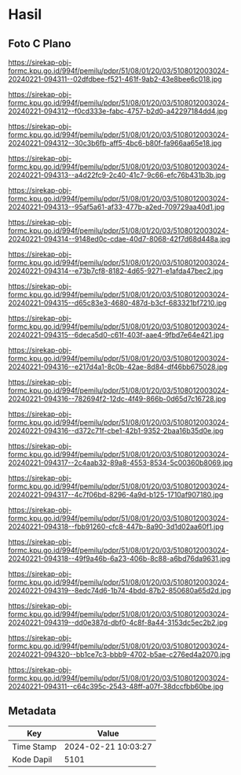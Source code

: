 # Hasil

## Foto C Plano

https://sirekap-obj-formc.kpu.go.id/994f/pemilu/pdpr/51/08/01/20/03/5108012003024-20240221-094311--02dfdbee-f521-461f-9ab2-43e8bee6c018.jpg

https://sirekap-obj-formc.kpu.go.id/994f/pemilu/pdpr/51/08/01/20/03/5108012003024-20240221-094312--f0cd333e-fabc-4757-b2d0-a42297184dd4.jpg

https://sirekap-obj-formc.kpu.go.id/994f/pemilu/pdpr/51/08/01/20/03/5108012003024-20240221-094312--30c3b6fb-aff5-4bc6-b80f-fa966aa65e18.jpg

https://sirekap-obj-formc.kpu.go.id/994f/pemilu/pdpr/51/08/01/20/03/5108012003024-20240221-094313--a4d22fc9-2c40-41c7-9c66-efc76b431b3b.jpg

https://sirekap-obj-formc.kpu.go.id/994f/pemilu/pdpr/51/08/01/20/03/5108012003024-20240221-094313--95af5a61-af33-477b-a2ed-709729aa40d1.jpg

https://sirekap-obj-formc.kpu.go.id/994f/pemilu/pdpr/51/08/01/20/03/5108012003024-20240221-094314--9148ed0c-cdae-40d7-8068-42f7d68d448a.jpg

https://sirekap-obj-formc.kpu.go.id/994f/pemilu/pdpr/51/08/01/20/03/5108012003024-20240221-094314--e73b7cf8-8182-4d65-9271-e1afda47bec2.jpg

https://sirekap-obj-formc.kpu.go.id/994f/pemilu/pdpr/51/08/01/20/03/5108012003024-20240221-094315--d65c83e3-4680-487d-b3cf-683321bf7210.jpg

https://sirekap-obj-formc.kpu.go.id/994f/pemilu/pdpr/51/08/01/20/03/5108012003024-20240221-094315--6deca5d0-c61f-403f-aae4-9fbd7e64e421.jpg

https://sirekap-obj-formc.kpu.go.id/994f/pemilu/pdpr/51/08/01/20/03/5108012003024-20240221-094316--e217d4a1-8c0b-42ae-8d84-df46bb675028.jpg

https://sirekap-obj-formc.kpu.go.id/994f/pemilu/pdpr/51/08/01/20/03/5108012003024-20240221-094316--782694f2-12dc-4f49-866b-0d65d7c16728.jpg

https://sirekap-obj-formc.kpu.go.id/994f/pemilu/pdpr/51/08/01/20/03/5108012003024-20240221-094316--d372c71f-cbe1-42b1-9352-2baa16b35d0e.jpg

https://sirekap-obj-formc.kpu.go.id/994f/pemilu/pdpr/51/08/01/20/03/5108012003024-20240221-094317--2c4aab32-89a8-4553-8534-5c00360b8069.jpg

https://sirekap-obj-formc.kpu.go.id/994f/pemilu/pdpr/51/08/01/20/03/5108012003024-20240221-094317--4c7f06bd-8296-4a9d-b125-1710af907180.jpg

https://sirekap-obj-formc.kpu.go.id/994f/pemilu/pdpr/51/08/01/20/03/5108012003024-20240221-094318--fbb91260-cfc8-447b-8a90-3d1d02aa60f1.jpg

https://sirekap-obj-formc.kpu.go.id/994f/pemilu/pdpr/51/08/01/20/03/5108012003024-20240221-094318--49f9a46b-6a23-406b-8c88-a6bd76da9631.jpg

https://sirekap-obj-formc.kpu.go.id/994f/pemilu/pdpr/51/08/01/20/03/5108012003024-20240221-094319--8edc74d6-1b74-4bdd-87b2-850680a65d2d.jpg

https://sirekap-obj-formc.kpu.go.id/994f/pemilu/pdpr/51/08/01/20/03/5108012003024-20240221-094319--dd0e387d-dbf0-4c8f-8a44-3153dc5ec2b2.jpg

https://sirekap-obj-formc.kpu.go.id/994f/pemilu/pdpr/51/08/01/20/03/5108012003024-20240221-094320--bb1ce7c3-bbb9-4702-b5ae-c276ed4a2070.jpg

https://sirekap-obj-formc.kpu.go.id/994f/pemilu/pdpr/51/08/01/20/03/5108012003024-20240221-094311--c64c395c-2543-48ff-a07f-38dccfbb60be.jpg


## Metadata

| Key        | Value               |
| ---------- | ------------------- |
| Time Stamp | 2024-02-21 10:03:27 |
| Kode Dapil | 5101                |



